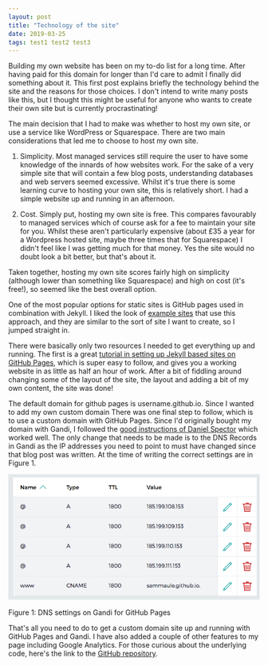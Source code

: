 ```yaml
---
layout: post
title: "Technology of the site"
date: 2019-03-25
tags: test1 test2 test3
---
```


Building my own website has been on my to-do list for a long time. After having paid for this domain for longer than I'd care to admit I finally did something about it. This first post explains briefly the technology behind the site and the reasons for those choices. I don't intend to write many posts like this, but I thought this might be useful for anyone who wants to create their own site but is currently procrastinating!

The main decision that I had to make was whether to host my own site, or use a service like WordPress or Squarespace. There are two main considerations that led me to choose to host my own site.

1. Simplicity. Most managed services still require the user to have some knowledge of the innards of how websites work. For the sake of a very simple site that will contain a few blog posts, understanding databases and web servers seemed excessive. Whilst it's true there is some learning curve to hosting your own site, this is relatively short. I had a simple website up and running in an afternoon.

1. Cost. Simply put, hosting my own site is free. This compares favourably to managed services which of course ask for a fee to maintain your site for you. Whilst these aren't particularly expensive (about £35 a year for a Wordpress hosted site, maybe three times that for Squarespace) I didn't feel like I was getting much for that money. Yes the site would no doubt look a bit better, but that's about it.

Taken together, hosting my own site scores fairly high on simplicity (although lower than something like Squarespace) and high on cost (it's free!), so seemed like the best overall option.

One of the most popular options for static sites is GitHub pages used in combination with Jekyll. I liked the look of [example sites](https://jekyllrb.com/showcase/) that use this approach, and they are similar to the sort of site  I want to create, so I jumped straight in.

There were basically only two resources I needed to get everything up and running. The first is a great [tutorial in setting up Jekyll based sites on GitHub Pages](http://jmcglone.com/guides/github-pages/), which is super easy to follow, and gives you a working website in as little as half an hour of work. After a bit of fiddling around changing some of the layout of the site, the layout and adding a bit of my own content, the site was done!

The default domain for github pages is username.github.io. Since I wanted to add my own custom domain There was one final step to follow, which is to use a custom domain with GitHub Pages. Since I'd originally bought my domain with Gandi, I followed the [good instructions of Daniel Spector](http://spector.io/how-to-set-up-github-pages-with-a-custom-domain-on-gandi/) which worked well. The only change that needs to be made is to the DNS Records in Gandi as the IP addresses you need to point to must have changed since that blog post was written. At the time of writing the correct settings are in Figure 1.

![alt text](https://github.com/sammaule/sammaule.github.io/blob/master/images/Screen%20Shot%202019-05-02%20at%2021.27.52.png "Figure 1")

Figure 1: DNS settings on Gandi for GitHub Pages

That's all you need to do to get a custom domain site up and running with GitHub Pages and Gandi. I have also added a couple of other features to my page including Google Analytics. For those curious about the underlying code, here's the link to the [GitHub repository](https://github.com/sammaule/sammaule.github.io).
